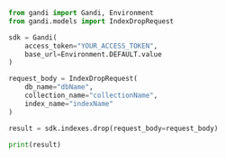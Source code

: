 ```python
from gandi import Gandi, Environment
from gandi.models import IndexDropRequest

sdk = Gandi(
    access_token="YOUR_ACCESS_TOKEN",
    base_url=Environment.DEFAULT.value
)

request_body = IndexDropRequest(
    db_name="dbName",
    collection_name="collectionName",
    index_name="indexName"
)

result = sdk.indexes.drop(request_body=request_body)

print(result)

```

<!-- This file was generated by liblab | https://liblab.com/ -->
